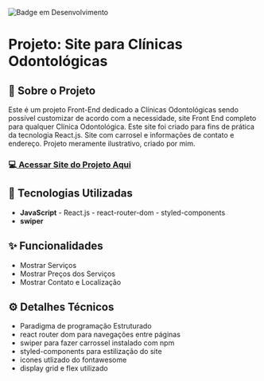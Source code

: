 ![Badge em Desenvolvimento](http://img.shields.io/static/v1?label=STATUS&message=EM%20DESENVOLVIMENTO&color=GREEN&style=for-the-badge) 

<h1>Projeto: Site para Clínicas Odontológicas</h1>

<h2>📌 Sobre o Projeto</h2>
<p>Este é um projeto Front-End dedicado a Clínicas Odontológicas sendo possível customizar de acordo com a necessidade, site Front End completo para qualquer Clínica Odontológica. Este site foi criado para fins de prática da tecnologia React.js. Site com carrosel e informações de contato e endereço. Projeto meramente ilustrativo, criado por mim.</p>

<h3>💻<a href="https://site-odontologia-react.vercel.app/" target="_blank"> Acessar Site do Projeto Aqui</a></h3>

<h2>🚀 Tecnologias Utilizadas</h2>
<ul>
  <li><b>JavaScript</b> - React.js - react-router-dom - styled-components</li>
  <li><b>swiper</b></li>
</ul>

<h2>✨ Funcionalidades</h2>
<ul>
  <li>Mostrar Serviços</li>
  <li>Mostrar Preços dos Serviços</li>
  <li>Mostrar Contato e Localização</li>
</ul>

<h2>⚙️ Detalhes Técnicos</h2>
<ul>
  <li>Paradigma de programação Estruturado</li>
  <li>react router dom para navegações entre páginas</li>
  <li>swiper para fazer carrossel instalado com npm</li>
  <li>styled-components para estilização do site</li>
  <li>icones utlizado do fontawesome</li>
  <li>display grid e flex utilizado</li>
</ul>
